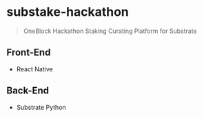 # substake-hackathon
> OneBlock Hackathon
> Staking Curating Platform for Substrate 

## Front-End
- React Native

## Back-End
- Substrate Python
